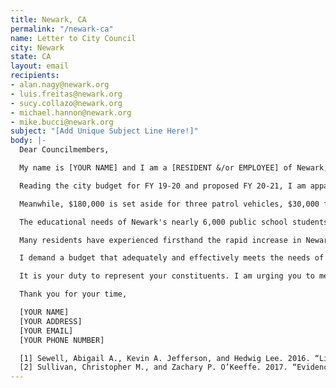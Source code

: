 ```yaml
---
title: Newark, CA
permalink: "/newark-ca"
name: Letter to City Council
city: Newark
state: CA
layout: email
recipients:
- alan.nagy@newark.org
- luis.freitas@newark.org
- sucy.collazo@newark.org
- michael.hannon@newark.org
- mike.bucci@newark.org
subject: "[Add Unique Subject Line Here!]"
body: |-
  Dear Councilmembers,

  My name is [YOUR NAME] and I am a [RESIDENT &/or EMPLOYEE] of Newark, California. I am writing to urge you to reconsider the unjust allocation of public funds to the police department over social programs and resources that support critical community needs. Research across various communities in the U.S. has shown that policing does not improve the safety and well-being of residents. For example, one recent study in New York City found that living in a neighborhood with heavy policing may affect one’s mental health [1]. Another found that when police officers went on strike, crime did not increase [2]. Communities do not thrive when they have the most police officers or the most spending on their police department, but rather when their residents have sufficient resources and support.

  Reading the city budget for FY 19-20 and proposed FY 20-21, I am appalled that 42% of the budget goes to police expenditures: $23.4M of the city's $55.7M budget. Meanwhile, only .3% or $193,000 goes to the Newark Library, $603,600 to Licensed Child Care, $520,700 to Senior Activities, $247,000 to Paratransit Services, $834,700 to Street Repairs and $2M to Park & Landscape Maintenance, with just $1.2M earmarked for General Recreation. Additionally, according to the 2019 CARF report, only $5.8M went to Community Development and just $965,329 was used for Recreation and Community Services. No money is invested in Art for Public Places.

  Meanwhile, $180,000 is set aside for three patrol vehicles, $30,000 for bulletproof vests and $13,000 for SWAT rifles. Clearly, disproportionate sums of money are being allocated to policing, sending the message that our community is viewed as a "dangerous neighborhood" by our elected officials.

  The educational needs of Newark's nearly 6,000 public school students must be prioritized over policing. Funds that could go to Newark schools are instead being allocated to truancy and delinquency programs. School Resource Officers should be completely removed from the budget with those funds allocated to non-police staff, such as school counselors or therapists, to address students’ most pressing needs.

  Many residents have experienced firsthand the rapid increase in Newark's cost of living, with skyrocketing prices in rental housing and home ownership. Yet within the budget objectives, there is no mention of affordable housing for residents at risk of displacement. Decreasing police department expenditures would allow for the creation of more affordable housing.

  I demand a budget that adequately and effectively meets the needs of at-risk Newark residents during this trying and uncertain time when livelihoods are on the line. I demand a budget that supports our community’s well-being, rather than one that disparately empowers police.

  It is your duty to represent your constituents. I am urging you to meaningfully revise the Newark city budget for 2020-2021 fiscal year and for all future budgets.

  Thank you for your time,

  [YOUR NAME]
  [YOUR ADDRESS]
  [YOUR EMAIL]
  [YOUR PHONE NUMBER]

  [1] Sewell, Abigail A., Kevin A. Jefferson, and Hedwig Lee. 2016. “Living under Surveillance: Gender, Psychological Distress, and Stop-Question-and-Frisk Policing in New York City.” Social Science & Medicine 159:1–13.
  [2] Sullivan, Christopher M., and Zachary P. O’Keeffe. 2017. “Evidence That Curtailing Proactive Policing Can Reduce Major Crime.” Nature Human Behaviour 1(10):730–37.
---
```



